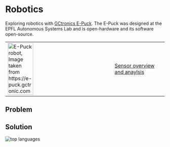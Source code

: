 # Robotics #
Exploring robotics with [GCtronics E-Puck](https://www.epfl.ch/labs/mobots/robots-technologies/e-puck2).
The E-Puck was designed at the EPFL Autonomous Systems Lab and is open-hardware and its software open-source.

<table>
  <tr>
    <td><img src="https://github.com/oliolioli/Robotics/assets/4264535/20e8ebbf-b4f4-4f52-a3ea-d492a5e463fd" alt="E-Puck robot, Image taken from https://e-puck.gctronic.com" width="50%" height="50%">
</td><td><a href="https://github.com/oliolioli/Robotics/blob/main/Sensors.md">Sensor overview and anaylsis</a></td>
  </tr>
</table>



## Problem ##


## Solution ##



<img alt="top languages" src="https://github-readme-stats.vercel.app/api/top-langs/?username=oliolioli&layout=compact">
